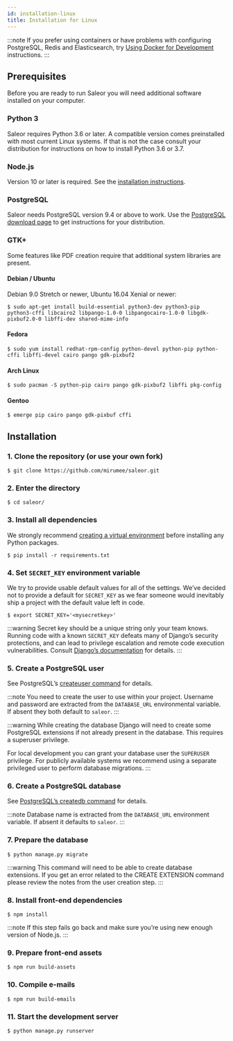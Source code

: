 ```yaml
---
id: installation-linux
title: Installation for Linux
---
```


:::note
If you prefer using containers or have problems with configuring PostgreSQL, Redis and Elasticsearch, try [Using Docker for Development](../customization/docker) instructions.
:::

## Prerequisites

Before you are ready to run Saleor you will need additional software installed on your computer.

### Python 3

Saleor requires Python 3.6 or later. A compatible version comes preinstalled with most current Linux systems. If that is not the case consult your distribution for instructions on how to install Python 3.6 or 3.7.

### Node.js

Version 10 or later is required. See the [installation instructions](https://nodejs.org/en/download/package-manager/).

### PostgreSQL

Saleor needs PostgreSQL version 9.4 or above to work. Use the [PostgreSQL download page](https://www.postgresql.org/download/) to get instructions for your distribution.

### GTK+

Some features like PDF creation require that additional system libraries are present.

#### Debian / Ubuntu

Debian 9.0 Stretch or newer, Ubuntu 16.04 Xenial or newer:

```shell-session
$ sudo apt-get install build-essential python3-dev python3-pip python3-cffi libcairo2 libpango-1.0-0 libpangocairo-1.0-0 libgdk-pixbuf2.0-0 libffi-dev shared-mime-info
```

#### Fedora

```shell-session
$ sudo yum install redhat-rpm-config python-devel python-pip python-cffi libffi-devel cairo pango gdk-pixbuf2
```

#### Arch Linux

```shell-session
$ sudo pacman -S python-pip cairo pango gdk-pixbuf2 libffi pkg-config
```

#### Gentoo

```shell-session
$ emerge pip cairo pango gdk-pixbuf cffi
```

## Installation

### 1. Clone the repository (or use your own fork)

```shell-session
$ git clone https://github.com/mirumee/saleor.git
```

### 2. Enter the directory

```shell-session
$ cd saleor/
```

### 3. Install all dependencies

We strongly recommend [creating a virtual environment](https://docs.python.org/3/tutorial/venv.html) before installing any Python packages.

```shell-session
$ pip install -r requirements.txt
```

### 4. Set `SECRET_KEY` environment variable

We try to provide usable default values for all of the settings. We’ve decided not to provide a default for `SECRET_KEY` as we fear someone would inevitably ship a project with the default value left in code.

```shell-session
$ export SECRET_KEY='<mysecretkey>'
```

:::warning
Secret key should be a unique string only your team knows. Running code with a known `SECRET_KEY` defeats many of Django’s security protections, and can lead to privilege escalation and remote code execution vulnerabilities. Consult [Django’s documentation](https://docs.djangoproject.com/en/1.11/ref/settings/#secret-key) for details.
:::

### 5. Create a PostgreSQL user

See PostgreSQL’s [createuser command](https://www.postgresql.org/docs/current/static/app-createuser.html) for details.

:::note
You need to create the user to use within your project. Username and password are extracted from the `DATABASE_URL` environmental variable. If absent they both default to `saleor`.
:::

:::warning
While creating the database Django will need to create some PostgreSQL extensions if not already present in the database. This requires a superuser privilege.

For local development you can grant your database user the `SUPERUSER` privilege. For publicly available systems we recommend using a separate privileged user to perform database migrations.
:::

### 6. Create a PostgreSQL database

See [PostgreSQL’s createdb command](https://www.postgresql.org/docs/current/static/app-createdb.html) for details.

:::note
Database name is extracted from the `DATABASE_URL` environment variable. If absent it defaults to `saleor`.
:::

### 7. Prepare the database

```shell-session
$ python manage.py migrate
```

:::warning
This command will need to be able to create database extensions. If you get an error related to the CREATE EXTENSION command please review the notes from the user creation step.
:::

### 8. Install front-end dependencies

```shell-session
$ npm install
```

:::note
If this step fails go back and make sure you’re using new enough version of Node.js.
:::

### 9. Prepare front-end assets

```shell-session
$ npm run build-assets
```

### 10. Compile e-mails

```shell-session
$ npm run build-emails
```

### 11. Start the development server

```shell-session
$ python manage.py runserver
```
